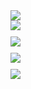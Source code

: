 <img align="center" src="https://github-readme-stats.vercel.app/api/top-langs/?username=gradleuu&layout=compact&hide=html,css&hide_title=false&hide_progress=true&bg_color=ffffff00&border_color=55555500&text_color=888888&show_owner=true" />

<div style="display: flex; flex-direction: column; gap: 10px;">
  <a href="https://github.com/gradleuu/predposledni">
    <img src="https://github-readme-stats.vercel.app/api/pin/?username=gradleuu&repo=predposledni&bg_color=ffffff00&border_color=555555&text_color=888888&show_owner=true&description_lines_count=2" />
  </a>  
  
  <a href="https://github.com/gradleuu/95oscv">
    <img src="https://github-readme-stats.vercel.app/api/pin/?username=gradleuu&repo=95oscv&bg_color=ffffff00&border_color=555555&text_color=888888&show_owner=true&description_lines_count=2" />
  </a>
  
  <a href="https://github.com/gradleuu/PWAS">
    <img src="https://github-readme-stats.vercel.app/api/pin/?username=gradleuu&repo=PWAS&bg_color=ffffff00&border_color=555555&text_color=888888&show_owner=true&description_lines_count=2" />
  </a>  
  
  <a href="https://github.com/gradleuu/EffortlessTab">
    <img src="https://github-readme-stats.vercel.app/api/pin/?username=gradleuu&repo=EffortlessTab&bg_color=ffffff00&border_color=555555&text_color=888888&show_owner=true&description_lines_count=2" />
  </a>
</div>
